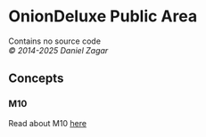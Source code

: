 # OnionDeluxe Public Area

Contains no source code  
_&copy; 2014-2025 Daniel Zagar_

## Concepts

### M10    
Read about M10 [here](Concepts/M10.md)  
